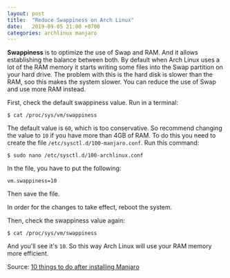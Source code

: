```yaml
---
layout: post
title:  "Reduce Swappiness on Arch Linux"
date:   2019-09-05 21:00 +0700
categories: archlinux manjaro
---
```

**Swappiness** is to optimize the use of Swap and RAM. And it allows establishing the balance between both. By default when Arch Linux uses a lot of the RAM memory it starts writing some files into the Swap partition on your hard drive. The problem with this is the hard disk is slower than the RAM, soo this makes the system slower. You can reduce the use of Swap and use more RAM instead.

First, check the default swappiness value. Run in a terminal:

```
$ cat /proc/sys/vm/swappiness
```

The default value is `60`, which is too conservative. So recommend changing the value to `10` if you have more than 4GB of RAM. To do this you need to create the file `/etc/sysctl.d/100-manjaro.conf`. Run this command:

```
$ sudo nano /etc/sysctl.d/100-archlinux.conf
```

In the file, you have to put the following:

```
vm.swappiness=10
```

Then save the file.

In order for the changes to take effect, reboot the system.

Then, check the swappiness value again:

```
$ cat /proc/sys/vm/swappiness
```

And you'll see it's `10`. So this way Arch Linux will use your RAM memory more efficient.

Source: [10 things to do after installing Manjaro](https://averagelinuxuser.com/10-things-to-do-after-installing-manjaro/)
